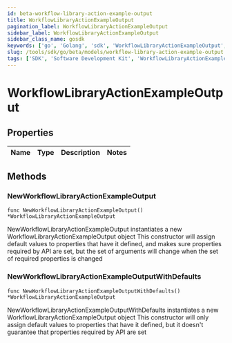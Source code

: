 ```yaml
---
id: beta-workflow-library-action-example-output
title: WorkflowLibraryActionExampleOutput
pagination_label: WorkflowLibraryActionExampleOutput
sidebar_label: WorkflowLibraryActionExampleOutput
sidebar_class_name: gosdk
keywords: ['go', 'Golang', 'sdk', 'WorkflowLibraryActionExampleOutput', 'BetaWorkflowLibraryActionExampleOutput'] 
slug: /tools/sdk/go/beta/models/workflow-library-action-example-output
tags: ['SDK', 'Software Development Kit', 'WorkflowLibraryActionExampleOutput', 'BetaWorkflowLibraryActionExampleOutput']
---
```


# WorkflowLibraryActionExampleOutput

## Properties

Name | Type | Description | Notes
------------ | ------------- | ------------- | -------------

## Methods

### NewWorkflowLibraryActionExampleOutput

`func NewWorkflowLibraryActionExampleOutput() *WorkflowLibraryActionExampleOutput`

NewWorkflowLibraryActionExampleOutput instantiates a new WorkflowLibraryActionExampleOutput object
This constructor will assign default values to properties that have it defined,
and makes sure properties required by API are set, but the set of arguments
will change when the set of required properties is changed

### NewWorkflowLibraryActionExampleOutputWithDefaults

`func NewWorkflowLibraryActionExampleOutputWithDefaults() *WorkflowLibraryActionExampleOutput`

NewWorkflowLibraryActionExampleOutputWithDefaults instantiates a new WorkflowLibraryActionExampleOutput object
This constructor will only assign default values to properties that have it defined,
but it doesn't guarantee that properties required by API are set



